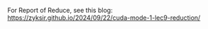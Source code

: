 For Report of Reduce, see this blog: https://zyksir.github.io/2024/09/22/cuda-mode-1-lec9-reduction/